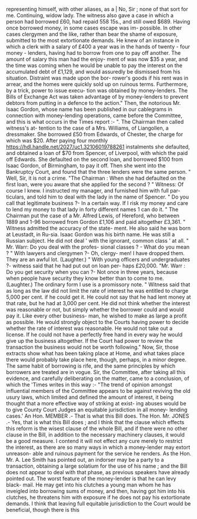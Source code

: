 representing himself, with other aliases, as a | No, Sir ; none of that sort for me. Continuing, widow lady. The witness also gave a case in which a person had borrowed £60, had repaid 558 15s., and still owed $689. Having once borrowed money, in some cases escape was im- possible. In other cases clergymen and the like, rather than bear the shame of exposure, submitted to the most extortionate demands. He knew of an instance in which a clerk with a salary of £400 a year was in the hands of twenty - four money - lenders, having had to borrow from one to pay off another. The amount of salary this man had the enjoy- ment of was now $35 a year, and the time was coming when he would be unable to pay the interest on the accumulated debt of £1,129, and would assuredly be dismissed from his situation. Distraint was made upon the bor- rower's goods if his rent was in arrear, and the homes were quickly sold up on ruinous terms. Furthermore, by a trick, power to issue execu- tion was obtained by money-lenders. The Bills of Exchange Act was taken advantage of by money-lenders to prevent debtors from putting in a defence to the action." Then, the notorious Mr. Isaac Gordon, whose name has been published in our cablegrams in connection with money-lending operations, came before the Committee, and this is what occurs in the Times report :- ". The Chairman then called witness's at- tention to the case of a Mrs. Williams, of Liangollen, a dressmaker. She borrowed £50 from Edwards, of Chester, the charge for which was $20. After paying four monthly https://hdl.handle.net/2027/uc1.32106019788261 instalments she defaulted, and obtained a loan of $70 from Spencer, of Liverpool, with which the paid off Edwards. She defaulted on the second loan, and borrowed $100 from Isaac Gordon, of Birmingham, to pay it off. Then she went into the Bankruptcy Court, and found that the three lenders were the same person. " Well, Sir, it is not a crime. "The Chairman : When she had defaulted on the first loan, were you aware that she applied for the second ? " Witness: Of course I knew. I instructed my manager, and furnished him with full par- ticulars, and told him to deal with the lady in the name of Spencer. " Do you call that legitimate business ?- In a certain way. If I risk my money and care to lend my money to that lady in forty different names 1 can do it. " The Chairman put the case of a Mr. Alfred Lewis, of Hereford, who between 1889 and 1-96 borrowed from Gordon £1,106 and paid aitogether £3,361. " Witness admitted the accuracy of the state- ment. He also said he was born at Leustadt, in Ru-sia. Isaac Gordon was his birth name. He was still a Russian subject. He did not deal ' with the ignorant, common class ' at all. " Mr. Warr: Do you deal with the profes- sional classes ? - What do you mean ? " With lawyers and clergymen ?- Oh, clergy- men! I have dropped them. They are an awful lot. (Laughter.) " With young officers and undergraduates ?- witness said that he had put out on loan per- haps £20,000. "Mr. Warr : Do you get security when you can ?- Not once in three years, because when people have security they know better than to come to me. (Laughter.) The ordinary form I use is a promissory note. " Witness said that as long as the law did not limit the rate of interest he was entitled to charge 5,000 per cent. if he could get it. He could not say that he had lent money at that rate, but he had at 3,000 per cent. He did not think whether the interest was reasonable or not, but simply whether the borrower could and would pay it. Like every other business- man, he wished to make as large a profit as possible. He would strongly object to the Courts having power to decide whether the rate of interest was reasonable. He would not take out a license. If he could not have a perfectly free hand in every way he would give up the business altogether. If the Court had power to review the transaction the business would not be worth following." Now, Sir, those extracts show what has been taking place at Home, and what takes place there would probably take place here, though, perhaps, in a minor degree. The same habit of borrowing is rife, and the same principles by which borrowers are treated are in vogue. Sir, the Committee, after taking all this evidence, and carefully deliberating on the matter, came to a conclusion, of which the 'Times writes in this way :- "The trend of opinion amongst influential members of the Committee appears to be against reviving the old usury laws, which limited and defined the amount of interest, it being thought that a more effective way of striking at exist- ing abuses would be to give County Court Judges an equitable jurisdiction in all money- lending cases.' An Hon. MEMBER .- That is what this Bill does. The Hon. Mr. JONES .- Yes, that is what this Bill does ; and I think that the clause which effects this reform is the wisest clause of the whole Bill, and if there were no other clause in the Bill, in addition to the necessary machinery clauses, it would be a good measure. I contend it will not effect any cure merely to restrict the interest, as there are so many ways in which a money-lender may extort unreason- able and ruinous payment for the service he renders. As the Hon. Mr. A. Lee Smith has pointed out, an indorser may be a party to a transaction, obtaining a large solatium for the use of his name ; and the Bill does not appear to deal with that phase, as previous speakers have already pointed out. The worst feature of the money-lender is that he can levy black- mail. He may get into his clutches a young man whom he has inveigled into borrowing sums of money, and then, having got him into his clutches, he threatens him with exposure if he does not pay his extortionate demands. I think that leaving full equitable jurisdiction to the Court would be beneficial, though there is this 
